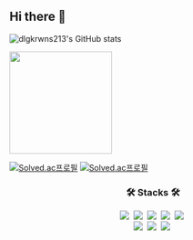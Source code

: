 ## Hi there 👋

![dlgkrwns213's GitHub stats](https://github-readme-stats.vercel.app/api?username=dlgkrwns213&show_icons=true&theme=ambient_gradient)

<a href="https://github.com/yebinnnnn"><img align="center" style="height:180px" src="https://github-readme-stats.vercel.app/api/top-langs/?username=dlgkrwns213&layout=compact&theme=dracula&hide_border=true" /></a>

[![Solved.ac프로필](http://mazassumnida.wtf/api/v2/generate_badge?boj=leehk_py)](https://solved.ac/leehk_py)
[![Solved.ac프로필](http://mazassumnida.wtf/api/v2/generate_badge?boj=leehk_java)](https://solved.ac/leehk_java)

<h3 align="center">🛠 Stacks 🛠</h3>

<div align="center">
<img src="https://img.shields.io/badge/Python-3776AB.svg?style=for-the-badge&logo=python&logoColor=yellow" />&nbsp;
  <img src="https://img.shields.io/badge/C++-00599C.svg?style=for-the-badge&logo=c%2b%2b&logoColor=white" />&nbsp;
  <img src="https://img.shields.io/badge/Java-F05033.svg?style=for-the-badge&logo=java" />&nbsp;
  <img src="https://img.shields.io/badge/Kotlin-7F52FF.svg?style=for-the-badge&logo=kotlin&logoColor=white" />&nbsp;
  <img src="https://img.shields.io/badge/JavaScript-F7DF1E.svg?style=for-the-badge&logo=javascript&logoColor=black" />&nbsp;
</div>

<div align="center">
  <img src="https://img.shields.io/badge/Vue.js-4FC08D.svg?style=for-the-badge&logo=vuedotjs&logoColor=white" />&nbsp;
  <img src="https://img.shields.io/badge/Spring%20Boot-6DB33F.svg?style=for-the-badge&logo=springboot&logoColor=white" />&nbsp;
<!--   <img src="https://img.shields.io/badge/Django-092E20.svg?style=for-the-badge&logo=django&logoColor=white" />&nbsp;-->
  <img src="https://img.shields.io/badge/MySQL-4479A1.svg?style=for-the-badge&logo=mysql&logoColor=white" />&nbsp; 
</div>

<!--
**dlgkrwns213/dlgkrwns213** is a ✨ _special_ ✨ repository because its `README.md` (this file) appears on your GitHub profile.

Here are some ideas to get you started:

- 🔭 I’m currently working on ...
- 🌱 I’m currently learning ...
- 👯 I’m looking to collaborate on ...
- 🤔 I’m looking for help with ...
- 💬 Ask me about ...
- 📫 How to reach me: ...
- 😄 Pronouns: ...
- ⚡ Fun fact: ...
-->
